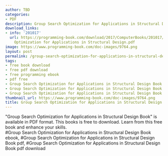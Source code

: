 ```yaml
---
author: TBD
categories:
- PDF
description: Group Search Optimization for Applications in Structural Design Book
download_links:
- info: '201017'
  url: https://programming-book.com/download/2017/ComputerBooks/201017/Group Search
    Optimization for Applications in Structural Design.pdf
image: https://www.programming-book.com/doc-images/9764.png
layout: post
permalink: /group-search-optimization-for-applications-in-structural-design-book.html
tags:
- free book download
- free pdf download
- free programming ebook
- pdf free
- Group Search Optimization for Applications in Structural Design Book ebook
- Group Search Optimization for Applications in Structural Design Book pdf
- Group Search Optimization for Applications in Structural Design Book pdf download
thumbnail_url: https://www.programming-book.com/doc-images/9764.png
title: Group Search Optimization for Applications in Structural Design Book
---
```


 
<div class="item-desc text-justify">
  "Group Search Optimization for Applications in Structural Design Book" is available in PDF format. This books is free to download. Learn from this free book and enhance your skills.
  <br>
  #Group Search Optimization for Applications in Structural Design Book ebook, #Group Search Optimization for Applications in Structural Design Book pdf, #Group Search Optimization for Applications in Structural Design Book pdf download
</div>